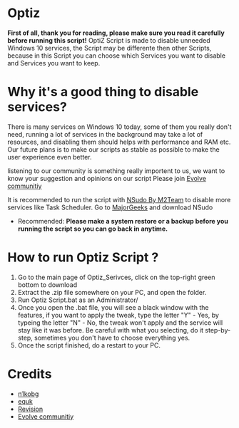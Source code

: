 # Optiz
**First of all, thank you for reading, please make sure you read it carefully before running this script!**
OptiZ Script is made to disable unneeded Windows 10 services, the Script may be differente then other Scripts, because in this Script you can choose which Services you want to disable and Services you want to keep.
# Why it's a good thing to disable services?
There is many services on Windows 10 today, some of them you really don't need, running a lot of services in the background may take a lot of resources, and disabling them should helps with performance and RAM etc.
Our future plans is to make our scripts as stable as possible to make the user experience even better.

listening to our community is something really importent to us, we want to know your suggestion and opinions on our script
Please join [Evolve communitiy](https://discord.gg/N5awGsk)

 It is recommended to run the script with [NSudo By M2Team](https://github.com/M2Team/NSudo) to disable more services like Task Scheduler.
Go to [MajorGeeks](https://m.majorgeeks.com/files/details/nsudo.html) and download NSudo

* Recommended: **Please make a system restore or a backup before you running the script so you can go back in anytime.** 

# How to run Optiz Script ?

1. Go to the main page of Optiz_Serivces, click on the top-right green bottom to download
2. Extract the .zip file somewhere on your PC, and open the folder.
3. Run Optiz Script.bat as an Administrator/
4. Once you open the .bat file, you will see a black window with the features, if you want to apply the tweak, type the letter "Y" - Yes, by typeing the letter "N" - No, the tweak won't apply and the service will stay like it was before.
Be careful with what you selecting, do it step-by-step, sometimes you don't have to choose everything yes.
5. Once the script finished, do a restart to your PC.

# Credits
* [n1kobg](https://n1kobg.blogspot.com/)
* [equk](https://github.com/equk/windows/tree/master/windows_10)
* [Revision](https://discord.gg/962y4pU)
* [Evolve communitiy](https://discord.gg/N5awGsk)
